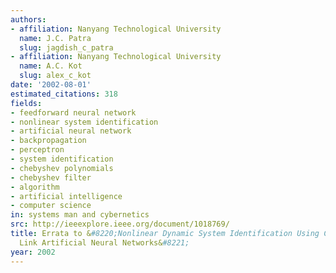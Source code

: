 ```yaml
---
authors:
- affiliation: Nanyang Technological University
  name: J.C. Patra
  slug: jagdish_c_patra
- affiliation: Nanyang Technological University
  name: A.C. Kot
  slug: alex_c_kot
date: '2002-08-01'
estimated_citations: 318
fields:
- feedforward neural network
- nonlinear system identification
- artificial neural network
- backpropagation
- perceptron
- system identification
- chebyshev polynomials
- chebyshev filter
- algorithm
- artificial intelligence
- computer science
in: systems man and cybernetics
src: http://ieeexplore.ieee.org/document/1018769/
title: Errata to &#8220;Nonlinear Dynamic System Identification Using Chebyshev Functional
  Link Artificial Neural Networks&#8221;
year: 2002
---
```

